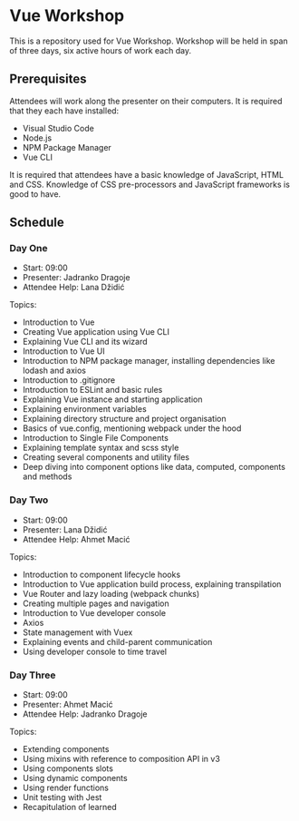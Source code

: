# Vue Workshop

This is a repository used for Vue Workshop. Workshop will be held in span of three days, six active hours of work each day.

## Prerequisites

Attendees will work along the presenter on their computers. It is required that they each have installed:

- Visual Studio Code
- Node.js
- NPM Package Manager
- Vue CLI

It is required that attendees have a basic knowledge of JavaScript, HTML and CSS. Knowledge of CSS pre-processors and JavaScript frameworks is good to have.

## Schedule

### Day One

- Start: 09:00
- Presenter: Jadranko Dragoje
- Attendee Help: Lana Džidić

Topics:

- Introduction to Vue
- Creating Vue application using Vue CLI
- Explaining Vue CLI and its wizard
- Introduction to Vue UI
- Introduction to NPM package manager, installing dependencies like lodash and axios
- Introduction to .gitignore
- Introduction to ESLint and basic rules
- Explaining Vue instance and starting application
- Explaining environment variables
- Explaining directory structure and project organisation
- Basics of vue.config, mentioning webpack under the hood
- Introduction to Single File Components
- Explaining template syntax and scss style
- Creating several components and utility files
- Deep diving into component options like data, computed, components and methods

### Day Two

- Start: 09:00
- Presenter: Lana Džidić
- Attendee Help: Ahmet Macić

Topics:

- Introduction to component lifecycle hooks
- Introduction to Vue application build process, explaining transpilation
- Vue Router and lazy loading (webpack chunks)
- Creating multiple pages and navigation
- Introduction to Vue developer console
- Axios
- State management with Vuex
- Explaining events and child-parent communication
- Using developer console to time travel

### Day Three

- Start: 09:00
- Presenter: Ahmet Macić
- Attendee Help: Jadranko Dragoje

Topics:

- Extending components
- Using mixins with reference to composition API in v3
- Using components slots
- Using dynamic components
- Using render functions
- Unit testing with Jest
- Recapitulation of learned
